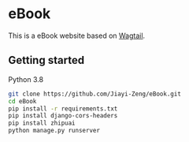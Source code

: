 # eBook
This is a eBook website based on [Wagtail](https://wagtail.org/).
## Getting started
Python 3.8
```bash
git clone https://github.com/Jiayi-Zeng/eBook.git
cd eBook
pip install -r requirements.txt
pip install django-cors-headers
pip install zhipuai
python manage.py runserver
```
